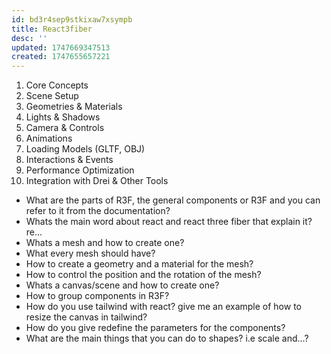```yaml
---
id: bd3r4sep9stkixaw7xsympb
title: React3fiber
desc: ''
updated: 1747669347513
created: 1747655657221
---
```



1.	Core Concepts
2.	Scene Setup
3.	Geometries & Materials
4.	Lights & Shadows
5.	Camera & Controls
6.	Animations
7.	Loading Models (GLTF, OBJ)
8.	Interactions & Events
9.	Performance Optimization
10.	Integration with Drei & Other Tools


- What are the parts of R3F, the general components or R3F and you can refer to it from the documentation?
- Whats the main word about react and react three fiber that explain it? re...
- Whats a mesh and how to create one?
- What every mesh should have?
- How to create a geometry and a material for the mesh?
- How to control the position and the rotation of the mesh?
- Whats a canvas/scene and how to create one?
- How to group components in R3F?
- How do you use tailwind with react? give me an example of how to resize the canvas in tailwind?
- How do you give redefine the parameters for the components?
- What are the main things that you can do to shapes? i.e scale and...?